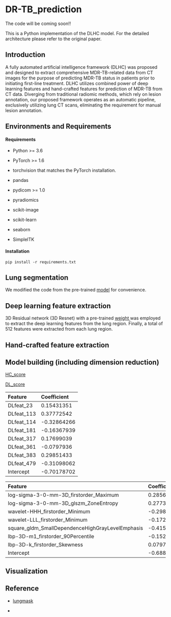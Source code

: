 # DR-TB_prediction

The code will be coming soon!!

This is a Python implementation of the DLHC model. For the detailed architecture please refer to the original paper.

## Introduction&#x20;

A fully automated artificial intelligence framework (DLHC) was proposed and designed to extract comprehensive MDR-TB-related data from CT images for the purpose of predicting MDR-TB status in patients prior to initiating first-line treatment. DLHC utilizes combined power of deep learning features and hand-crafted features for prediction of MDR-TB from CT data. Diverging from traditional radiomic methods, which rely on lesion annotation, our proposed framework operates as an automatic pipeline, exclusively utilizing lung CT scans, eliminating the requirement for manual lesion annotation.&#x20;

## Environments and Requirements

#### Requirements

- Python >\= 3.6

- PyTorch >\= 1.6

- torchvision that matches the PyTorch installation.

- pandas

- pydicom >\= 1.0

- pyradiomics

- scikit-image

- scikit-learn

- seaborn

- SimpleITK

#### Installation

```Shell
pip install -r requirements.txt
```

## Lung segmentation

We modified the code from the pre-trained [model](https://github.com/JoHof/lungmask) for convenience.

## Deep learning feature extraction

3D Residual network (3D Resnet) with a pre-trained [weight ](https://pytorch.org/vision/main/models/generated/torchvision.models.video.r3d_18.html) was employed to extract the deep learning features from the lung region. Finally, a total of 512 features were extracted from each lung region.&#x20;

## Hand-crafted feature extraction

## Model building (including dimension reduction)

[HC_score](https://latex.codecogs.com/png.image?\dpi{110}HC\_score=0.28566381*log\mbox{-}sigma\mbox{-}3\mbox{-}0\mbox{-}mm\mbox{-}3D\_firstorder\_Maximum&plus;0.27731318*log\mbox{-}sigma\mbox{-}3\mbox{-}0\mbox{-}mm\mbox{-}3D\_glszm\_ZoneEntropy-0.29851531*wavelet\mbox{-}HHH\_firstorder\_Minimum-0.17285832*wavelet\mbox{-}LLL\_firstorder\_Minimum-0.41540002*square\_gldm\_SmallDependenceHighGrayLevelEmphasis-0.1525067*lbp\mbox{-}3D\mbox{-}m1\_firstorder\_90Percentile&plus;0.07975887*lbp\mbox{-}3D\mbox{-}k\_firstorder\_Skewness-0.68838761&space;)



[DL_score](https://latex.codecogs.com/png.image?\dpi{110}DL\_score=0.15431351*DLfeat\_23&plus;0.37772542*DLfeat\_113-0.32864266*DLfeat_114-0.16367939*DLfeat\_181&plus;0.17699039*DLfeat\_317-0.0797936*DLfeat\_361&plus;0.29851433*DLfeat\_383-0.31098062*DLfeat\_479-0.70178702)

| **Feature** | **Coefficient** |
| :---------- | :-------------- |
| DLfeat_23   | 0.15431351      |
| DLfeat_113  | 0.37772542      |
| DLfeat_114  | -0.32864266     |
| DLfeat_181  | -0.16367939     |
| DLfeat_317  | 0.17699039      |
| DLfeat_361  | -0.0797936      |
| DLfeat_383  | 0.29851433      |
| DLfeat_479  | -0.31098062     |
| Intercept   | -0.70178702     |


| **Feature**                                      | **Coefficient** |
| :----------------------------------------------- | :-------------- |
| log-sigma-3-0-mm-3D_firstorder_Maximum           | 0.28566381      |
| log-sigma-3-0-mm-3D_glszm_ZoneEntropy            | 0.27731318      |
| wavelet-HHH_firstorder_Minimum                   | -0.29851531     |
| wavelet-LLL_firstorder_Minimum                   | -0.17285832     |
| square_gldm_SmallDependenceHighGrayLevelEmphasis | -0.41540002     |
| lbp-3D-m1_firstorder_90Percentile                | -0.1525067      |
| lbp-3D-k_firstorder_Skewness                     | 0.07975887      |
| Intercept                                        | -0.68838761     |

## Visualization

## Reference

- [lungmask]()

-

###
